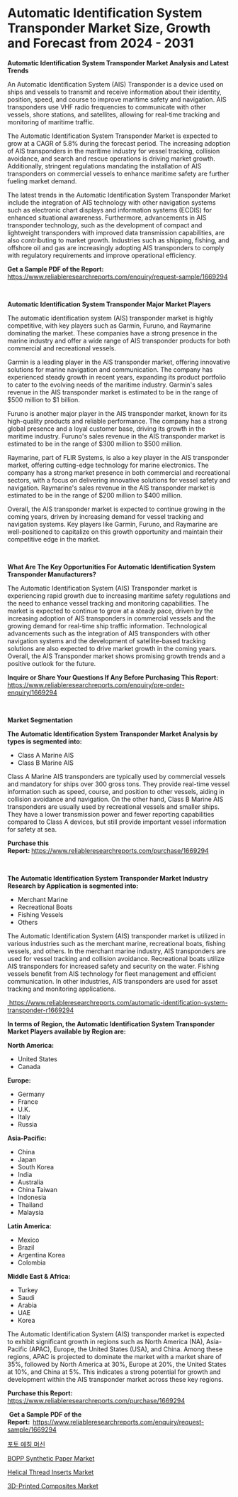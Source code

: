 <p><h1>Automatic Identification System Transponder Market Size, Growth and Forecast from 2024 - 2031</h1></p><p><strong>Automatic Identification System Transponder Market Analysis and Latest Trends</strong></p>
<p><p>An Automatic Identification System (AIS) Transponder is a device used on ships and vessels to transmit and receive information about their identity, position, speed, and course to improve maritime safety and navigation. AIS transponders use VHF radio frequencies to communicate with other vessels, shore stations, and satellites, allowing for real-time tracking and monitoring of maritime traffic.</p><p>The Automatic Identification System Transponder Market is expected to grow at a CAGR of 5.8% during the forecast period. The increasing adoption of AIS transponders in the maritime industry for vessel tracking, collision avoidance, and search and rescue operations is driving market growth. Additionally, stringent regulations mandating the installation of AIS transponders on commercial vessels to enhance maritime safety are further fueling market demand.</p><p>The latest trends in the Automatic Identification System Transponder Market include the integration of AIS technology with other navigation systems such as electronic chart displays and information systems (ECDIS) for enhanced situational awareness. Furthermore, advancements in AIS transponder technology, such as the development of compact and lightweight transponders with improved data transmission capabilities, are also contributing to market growth. Industries such as shipping, fishing, and offshore oil and gas are increasingly adopting AIS transponders to comply with regulatory requirements and improve operational efficiency.</p></p>
<p><strong>Get a Sample PDF of the Report:&nbsp;</strong> <a href="https://www.reliableresearchreports.com/enquiry/request-sample/1669294">https://www.reliableresearchreports.com/enquiry/request-sample/1669294</a></p>
<p>&nbsp;</p>
<p><strong>Automatic Identification System Transponder Major Market Players</strong></p>
<p><p>The automatic identification system (AIS) transponder market is highly competitive, with key players such as Garmin, Furuno, and Raymarine dominating the market. These companies have a strong presence in the marine industry and offer a wide range of AIS transponder products for both commercial and recreational vessels.</p><p>Garmin is a leading player in the AIS transponder market, offering innovative solutions for marine navigation and communication. The company has experienced steady growth in recent years, expanding its product portfolio to cater to the evolving needs of the maritime industry. Garmin's sales revenue in the AIS transponder market is estimated to be in the range of $500 million to $1 billion.</p><p>Furuno is another major player in the AIS transponder market, known for its high-quality products and reliable performance. The company has a strong global presence and a loyal customer base, driving its growth in the maritime industry. Furuno's sales revenue in the AIS transponder market is estimated to be in the range of $300 million to $500 million.</p><p>Raymarine, part of FLIR Systems, is also a key player in the AIS transponder market, offering cutting-edge technology for marine electronics. The company has a strong market presence in both commercial and recreational sectors, with a focus on delivering innovative solutions for vessel safety and navigation. Raymarine's sales revenue in the AIS transponder market is estimated to be in the range of $200 million to $400 million.</p><p>Overall, the AIS transponder market is expected to continue growing in the coming years, driven by increasing demand for vessel tracking and navigation systems. Key players like Garmin, Furuno, and Raymarine are well-positioned to capitalize on this growth opportunity and maintain their competitive edge in the market.</p></p>
<p>&nbsp;</p>
<p><strong>What Are The Key Opportunities For Automatic Identification System Transponder Manufacturers?</strong></p>
<p><p>The Automatic Identification System (AIS) Transponder market is experiencing rapid growth due to increasing maritime safety regulations and the need to enhance vessel tracking and monitoring capabilities. The market is expected to continue to grow at a steady pace, driven by the increasing adoption of AIS transponders in commercial vessels and the growing demand for real-time ship traffic information. Technological advancements such as the integration of AIS transponders with other navigation systems and the development of satellite-based tracking solutions are also expected to drive market growth in the coming years. Overall, the AIS Transponder market shows promising growth trends and a positive outlook for the future.</p></p>
<p><strong>Inquire or Share Your Questions If Any Before Purchasing This Report:</strong> <a href="https://www.reliableresearchreports.com/enquiry/pre-order-enquiry/1669294">https://www.reliableresearchreports.com/enquiry/pre-order-enquiry/1669294</a></p>
<p>&nbsp;</p>
<p><strong>Market Segmentation</strong></p>
<p><strong>The Automatic Identification System Transponder Market Analysis by types is segmented into:</strong></p>
<p><ul><li>Class A Marine AIS</li><li>Class B Marine AIS</li></ul></p>
<p><p>Class A Marine AIS transponders are typically used by commercial vessels and mandatory for ships over 300 gross tons. They provide real-time vessel information such as speed, course, and position to other vessels, aiding in collision avoidance and navigation. On the other hand, Class B Marine AIS transponders are usually used by recreational vessels and smaller ships. They have a lower transmission power and fewer reporting capabilities compared to Class A devices, but still provide important vessel information for safety at sea.</p></p>
<p><strong>Purchase this Report:&nbsp;</strong><a href="https://www.reliableresearchreports.com/purchase/1669294">https://www.reliableresearchreports.com/purchase/1669294</a></p>
<p>&nbsp;</p>
<p><strong>The Automatic Identification System Transponder Market Industry Research by Application is segmented into:</strong></p>
<p><ul><li>Merchant Marine</li><li>Recreational Boats</li><li>Fishing Vessels</li><li>Others</li></ul></p>
<p><p>The Automatic Identification System (AIS) transponder market is utilized in various industries such as the merchant marine, recreational boats, fishing vessels, and others. In the merchant marine industry, AIS transponders are used for vessel tracking and collision avoidance. Recreational boats utilize AIS transponders for increased safety and security on the water. Fishing vessels benefit from AIS technology for fleet management and efficient communication. In other industries, AIS transponders are used for asset tracking and monitoring applications.</p></p>
<p><a href="https://www.reliableresearchreports.com/automatic-identification-system-transponder-r1669294">&nbsp;https://www.reliableresearchreports.com/automatic-identification-system-transponder-r1669294</a></p>
<p><strong>In terms of Region, the Automatic Identification System Transponder Market Players available by Region are:</strong></p>
<p>
    <p> <strong> North America: </strong>
        <ul>
            <li>United States</li>
            <li>Canada</li>
        </ul>
        </p> 
    <p> <strong> Europe: </strong>
        <ul>
            <li>Germany</li>
            <li>France</li>
            <li>U.K.</li>
            <li>Italy</li>
            <li>Russia</li>
        </ul>
        </p> 
    <p> <strong> Asia-Pacific: </strong>
        <ul>
            <li>China</li>
            <li>Japan</li>
            <li>South Korea</li>
            <li>India</li>
            <li>Australia</li>
            <li>China Taiwan</li>
            <li>Indonesia</li>
            <li>Thailand</li>
            <li>Malaysia</li>
        </ul>
        </p> 
    <p> <strong> Latin America: </strong>
        <ul>
            <li>Mexico</li>
            <li>Brazil</li>
            <li>Argentina Korea</li>
            <li>Colombia</li>
        </ul>
        </p> 
    <p> <strong> Middle East & Africa: </strong>
        <ul>
            <li>Turkey</li>
            <li>Saudi</li>
            <li>Arabia</li>
            <li>UAE</li>
            <li>Korea</li>
        </ul>
    </p>
    </p>
<p><p>The Automatic Identification System (AIS) transponder market is expected to exhibit significant growth in regions such as North America (NA), Asia-Pacific (APAC), Europe, the United States (USA), and China. Among these regions, APAC is projected to dominate the market with a market share of 35%, followed by North America at 30%, Europe at 20%, the United States at 10%, and China at 5%. This indicates a strong potential for growth and development within the AIS transponder market across these key regions.</p></p>
<p><strong>Purchase this Report: </strong><a href="https://www.reliableresearchreports.com/purchase/1669294">https://www.reliableresearchreports.com/purchase/1669294</a></p>
<p>&nbsp;<strong>Get a Sample PDF of the Report:&nbsp;&nbsp;</strong><a href="https://www.reliableresearchreports.com/enquiry/request-sample/1669294">https://www.reliableresearchreports.com/enquiry/request-sample/1669294</a></p>
<p><strong></strong></p>
<p><p><a href="https://medium.com/@vallieemard2023/%EC%82%AC%EC%A7%84-%EC%97%90%EC%B9%AD-%EA%B8%B0%EA%B3%84-%EC%8B%9C%EC%9E%A5-%EC%9D%B8%EC%82%AC%EC%9D%B4%ED%8A%B8-%EC%8B%9C%EC%9E%A5-%EB%8F%99%ED%96%A5-%EC%84%B1%EC%9E%A5-2024%EB%85%84%EB%B6%80%ED%84%B0-2031%EB%85%84%EA%B9%8C%EC%A7%80-%EC%98%88%EC%B8%A1%EB%90%9C-%EA%B2%83-344640e85374">포토 에칭 머신</a></p><p><a href="https://www.linkedin.com/pulse/bopp-synthetic-paper-market-size-examines-its-scope-primary-qtxuf?trackingId=6IRX2kD1SFhdgjntIz1Qkg%3D%3D">BOPP Synthetic Paper Market</a></p><p><a href="https://github.com/RickHolmes3/Market-Research-Report-List-4/blob/main/helical-thread-inserts-market.md">Helical Thread Inserts Market</a></p><p><a href="https://www.linkedin.com/pulse/3d-printed-composites-market-size-growth-segmentation-regional-ntvtf?trackingId=8MOABpNPhIwKstcl8%2BDoZw%3D%3D">3D-Printed Composites Market</a></p></p>